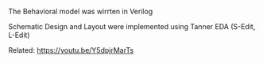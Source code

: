 The Behavioral model was wirrten in Verilog

Schematic Design and Layout were implemented using Tanner EDA (S-Edit, L-Edit)

Related: https://youtu.be/Y5dpjrMarTs
